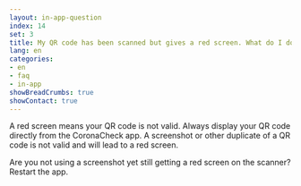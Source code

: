 ```yaml
---
layout: in-app-question
index: 14
set: 3
title: My QR code has been scanned but gives a red screen. What do I do? 
lang: en
categories:
- en
- faq
- in-app
showBreadCrumbs: true
showContact: true
---
```

A red screen means your QR code is not valid. Always display your QR code directly from the CoronaCheck app. A screenshot or other duplicate of a QR code is not valid and will lead to a red screen. 

Are you not using a screenshot yet still getting a red screen on the scanner? Restart the app.  
